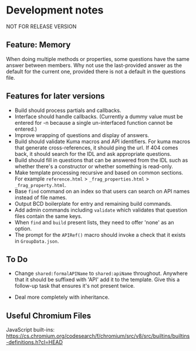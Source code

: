 # Development notes

NOT FOR RELEASE VERSION

## Feature: Memory

When doing multiple methods or properties, some questions have the same answer between members. Why not use the last-provided answer as the default for the current one, provided there is not a default in the questions file.

## Features for later versions

* Build should process partials and callbacks.
* Interface should handle callbacks. (Currently a dummy value must be entered for -n because a single un-interfaced function cannot be entered.)
* Improve wrapping of questions and display of answers.
* Build should validate Kuma macros and API identifiers. For kuma macros that generate cross-references, it should ping the url. If 404 comes back, it should search for the IDL and ask appropriate questions.
* Build should fill in questions that can be answered from the IDL such as whether there's a constructor or whether something is read-only.
* Make template processing recursive and based on common sections. For example `reference.html` > `_frag_properties.html` > `_frag_property.html`.
* Base `find` command on an index so that users can search on API names instead of file names.
* Output BCD boilerplate for entry and remaining build commands.  
* Add admin commands including `validate` which validates that question files contain the same keys.
* When `find` and `build` present lists, they need to offer 'none' as an option.
* The prompt for the `APIRef()` macro should invoke a check that it exists in `GroupData.json`.

## To Do

* Change `shared:formalAPIName` to `shared:apiName` throughout. Anywhere that it should be suffixed with 'API' add it to the template. Give this a follow-up task that ensures it's not present twice.

* Deal more completely with inheritance.

## Useful Chromium Files

JavaScript built-ins:
  https://cs.chromium.org/codesearch/f/chromium/src/v8/src/builtins/builtins-definitions.h?cl=HEAD

  
